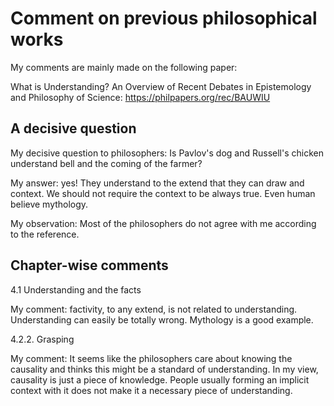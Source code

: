 # Comment on previous philosophical works

My comments are mainly made on the following paper:

What is Understanding? An Overview of Recent Debates in Epistemology and Philosophy of Science: https://philpapers.org/rec/BAUWIU

## A decisive question

My decisive question to philosophers: Is Pavlov's dog and Russell's chicken understand bell and the coming of the farmer?

My answer: yes! They understand to the extend that they can draw and context. We should not require the context to be always true. Even human believe mythology.

My observation: Most of the philosophers do not agree with me according to the reference. 

## Chapter-wise comments

4.1 Understanding and the facts

My comment: factivity, to any extend, is not related to understanding. Understanding can easily be totally wrong. Mythology is a good example.

4.2.2. Grasping

My comment: It seems like the philosophers care about knowing the causality and thinks this might be a standard of understanding. In my view, causality is just a piece of knowledge. People usually forming an implicit context with it does not make it a necessary piece of understanding. 